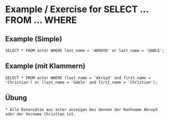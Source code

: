 # Example / Exercise for SELECT ... FROM ... WHERE 

## Example (Simple)

```
SELECT * FROM actor WHERE last_name = 'AKROYD' or last_name = 'GABLE';

```

## Example (mit Klammern) 

```
SELECT * FROM actor WHERE (last_name = 'Akroyd' and first_name = 'Christian') or (last_name = 'Gable' and first_name = 'Christian');
```

## Übung 

```
* Alle Datensätze aus actor anzeigen bei dennen der Nachname Akroyd oder der Vorname Christian ist.


```
